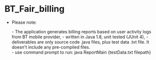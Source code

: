 # BT_Fair_billing

- Please note:<br>


<ul>
 - The application generates billing reports based on user activity logs from BT mobile provider,  
- written in Java 1.8, unit tested (JUnit 4),
- deliverables are only source code .java files, plus test data .txt file. It doesn't include any pre-compiled files.<br>
- use command prompt to run: java ReportMain {testData.txt filepath}  
</ul>
